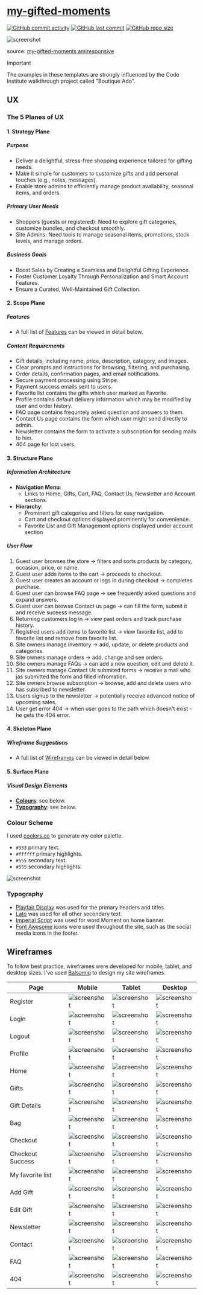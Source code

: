 # [my-gifted-moments](https://my-gifted-moments-154948e92f6b.herokuapp.com)

[![GitHub commit activity](https://img.shields.io/github/commit-activity/t/dfedyachkina/my-gifted-moments)](https://www.github.com/dfedyachkina/my-gifted-moments/commits/main)
[![GitHub last commit](https://img.shields.io/github/last-commit/dfedyachkina/my-gifted-moments)](https://www.github.com/dfedyachkina/my-gifted-moments/commits/main)
[![GitHub repo size](https://img.shields.io/github/repo-size/dfedyachkina/my-gifted-moments)](https://www.github.com/dfedyachkina/my-gifted-moments)


![screenshot](documentation/mockup.png)

source: [my-gifted-moments amiresponsive](https://ui.dev/amiresponsive?url=https://my-gifted-moments-154948e92f6b.herokuapp.com)

> [!IMPORTANT]
> The examples in these templates are strongly influenced by the Code Institute walkthrough project called "Boutique Ado".

## UX

### The 5 Planes of UX

#### 1. Strategy Plane
##### Purpose
- Deliver a delightful, stress-free shopping experience tailored for gifting needs.
- Make it simple for customers to customize gifts and add personal touches (e.g., notes, messages).
- Enable store admins to efficiently manage product availability, seasonal items, and orders.

##### Primary User Needs
- Shoppers (guests or registered): Need to explore gift categories, customize bundles, and checkout smoothly.
- Site Admins: Need tools to manage seasonal items, promotions, stock levels, and manage orders.

##### Business Goals
- Boost Sales by Creating a Seamless and Delightful Gifting Experience.
- Foster Customer Loyalty Through Personalization and Smart Account Features.
- Ensure a Curated, Well-Maintained Gift Collection.

#### 2. Scope Plane
##### Features
- A full list of [Features](#features) can be viewed in detail below.

##### Content Requirements
- Gift details, including name, price, description, category, and images.
- Clear prompts and instructions for browsing, filtering, and purchasing.
- Order details, confirmation pages, and email notifications.
- Secure payment processing using Stripe.
- Payment success emails sent to users.
- Favorite list contains the gifts which user marked as Favorite.
- Profile contains default delivery information which may be modified by user and order history.
- FAQ page contains frequntely asked question and answers to them.
- Contact Us page contains the form which user might send directly to admin.
- Newsletter contains the form to activate a subscription for sending mails to him. 
- 404 page for lost users.

#### 3. Structure Plane
##### Information Architecture
- **Navigation Menu**:
  - Links to Home, Gifts, Cart, FAQ, Contact Us, Newsletter and Account sections.
- **Hierarchy**:
  - Prominent gift categories and filters for easy navigation.
  - Cart and checkout options displayed prominently for convenience.
  - Favorite List and Gift Management options displayed under account section

##### User Flow
1. Guest user browses the store → filters and sorts products by category, occasion, price, or name.
2. Guest user adds items to the cart → proceeds to checkout.
3. Guest user creates an account or logs in during checkout → completes purchase.
4. Guest user can browse FAQ page → see frequently asked questions and expand answers.
5. Guest user can browse Contact us page → can fill the form, submit it and receive suceess message.
6. Returning customers log in → view past orders and track purchase history.
7. Registred users add items to favorite list → view favorite list, add to favorite list and remove from favorite list.
8. Site owners manage inventory → add, update, or delete products and categories.
9. Site owners manage orders → add, change and see orders.
10. Site owners manage FAQs → can add a new question, edit and delete it.
11. Site owners manage Contact Us submited forms → receive a mail who jas submitted the form and filled infromation.
12. Site owners browse subscription → browse, add and delete users who has subsribed to newsletter.
13. Users signup to the newsletter → potentially receive advanced notice of upcoming sales.
14. User get error 404 → when user goes to the path which doesn't exist - he gets the 404 error.

#### 4. Skeleton Plane
##### Wireframe Suggestions
- A full list of [Wireframes](#wireframes) can be viewed in detail below.

#### 5. Surface Plane
##### Visual Design Elements
- **[Colours](#colour-scheme)**: see below.
- **[Typography](#typography)**: see below.

### Colour Scheme

I used [coolors.co](https://coolors.co/080708-3772ff-df2935-fdca40-e6e8e6) to generate my color palette.

- `#333` primary text.
- `#ffffff` primary highlights.
- `#555` secondary text.
- `#555` secondary highlights.

![screenshot](documentation/coolors.png)

### Typography


- [Playfair Display](https://fonts.google.com/specimen/PlayfairDisplay) was used for the primary headers and titles.
- [Lato](https://fonts.google.com/specimen/Lato) was used for all other secondary text.
- [Imperial Script](https://fonts.google.com/specimen/ImperialScript) was used for word Moment on home banner.
- [Font Awesome](https://fontawesome.com) icons were used throughout the site, such as the social media icons in the footer.


## Wireframes

To follow best practice, wireframes were developed for mobile, tablet, and desktop sizes.
I've used [Balsamiq](https://balsamiq.com/wireframes) to design my site wireframes.

| Page | Mobile | Tablet | Desktop |
| --- | --- | --- | --- |
| Register | ![screenshot](documentation/wireframes/mobile-register.png) | ![screenshot](documentation/wireframes/tablet-register.png) | ![screenshot](documentation/wireframes/desktop-register.png) |
| Login | ![screenshot](documentation/wireframes/mobile-login.png) | ![screenshot](documentation/wireframes/tablet-login.png) | ![screenshot](documentation/wireframes/desktop-login.png) |
| Logout | ![screenshot](documentation/wireframes/mobile-logout.png) | ![screenshot](documentation/wireframes/tablet-logout.png) | ![screenshot](documentation/wireframes/desktop-logout.png) |
| Profile | ![screenshot](documentation/wireframes/mobile-profile.png) | ![screenshot](documentation/wireframes/tablet-profile.png) | ![screenshot](documentation/wireframes/desktop-profile.png) |
| Home | ![screenshot](documentation/wireframes/mobile-home.png) | ![screenshot](documentation/wireframes/tablet-home.png) | ![screenshot](documentation/wireframes/desktop-home.png) |
| Gifts | ![screenshot](documentation/wireframes/mobile-gifts.png) | ![screenshot](documentation/wireframes/tablet-gifts.png) | ![screenshot](documentation/wireframes/desktop-gifts.png) |
| Gift Details | ![screenshot](documentation/wireframes/mobile-gift-details.png) | ![screenshot](documentation/wireframes/tablet-gift-details.png) | ![screenshot](documentation/wireframes/desktop-gift-details.png) |
| Bag | ![screenshot](documentation/wireframes/mobile-bag.png) | ![screenshot](documentation/wireframes/tablet-bag.png) | ![screenshot](documentation/wireframes/desktop-bag.png) |
| Checkout | ![screenshot](documentation/wireframes/mobile-checkout.png) | ![screenshot](documentation/wireframes/tablet-checkout.png) | ![screenshot](documentation/wireframes/desktop-checkout.png) |
| Checkout Success | ![screenshot](documentation/wireframes/mobile-checkout-success.png) | ![screenshot](documentation/wireframes/tablet-checkout-success.png) | ![screenshot](documentation/wireframes/desktop-checkout-success.png) |
| My favorite list | ![screenshot](documentation/wireframes/mobile-my-favorite-list.png) | ![screenshot](documentation/wireframes/tablet-my-favorite-list.png) | ![screenshot](documentation/wireframes/desktop-my-favorite-list.png) |
| Add Gift | ![screenshot](documentation/wireframes/mobile-add-gift.png) | ![screenshot](documentation/wireframes/tablet-add-gift.png) | ![screenshot](documentation/wireframes/desktop-add-gift.png) |
| Edit Gift| ![screenshot](documentation/wireframes/mobile-edit-gift.png) | ![screenshot](documentation/wireframes/tablet-edit-gift.png) | ![screenshot](documentation/wireframes/desktop-edit-gift.png) |
| Newsletter | ![screenshot](documentation/wireframes/mobile-newsletter.png) | ![screenshot](documentation/wireframes/tablet-newsletter.png) | ![screenshot](documentation/wireframes/desktop-newsletter.png) |
| Contact | ![screenshot](documentation/wireframes/mobile-contact.png) | ![screenshot](documentation/wireframes/tablet-contact.png) | ![screenshot](documentation/wireframes/desktop-contact.png) |
| FAQ | ![screenshot](documentation/wireframes/mobile-faq.png) | ![screenshot](documentation/wireframes/tablet-faq.png) | ![screenshot](documentation/wireframes/desktop-fag.png) |
| 404 | ![screenshot](documentation/wireframes/mobile-404.png) | ![screenshot](documentation/wireframes/tablet-404.png) | ![screenshot](documentation/wireframes/desktop-404.png) |


